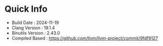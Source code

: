 # Quick Info
* Build Date : 2024-11-19
* Clang Version : 19.1.4
* Binutils Version : 2.43.0
* Compiled Based : https://github.com/llvm/llvm-project/commit/9fdf9127
